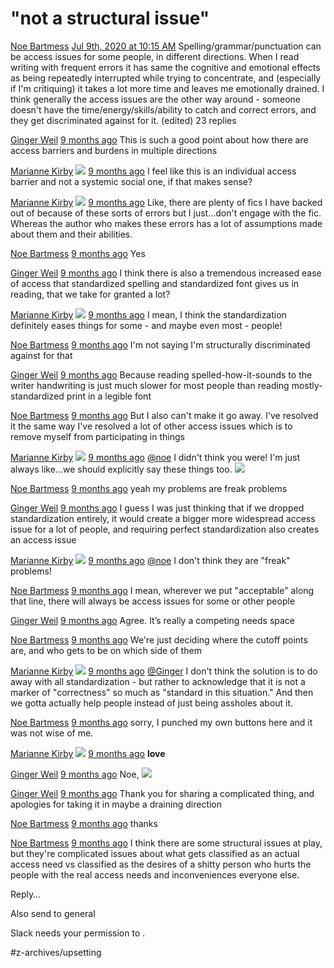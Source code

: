 # "not a structural issue"

 [Noe Bartmess](https://app.slack.com/team/U3PEXQU9L)   [Jul 9th, 2020 at 10:15 AM](https://pubq.slack.com/archives/C197WGS1F/p1594314916381600) 
Spelling/grammar/punctuation can be access issues for some people, in different directions. When I read writing with frequent errors it has same the cognitive and emotional effects as being repeatedly interrupted while trying to concentrate, and (especially if I'm critiquing) it takes a lot more time and leaves me emotionally drained. I think generally the access issues are the other way around - someone doesn't have the time/energy/skills/ability to catch and correct errors, and they get discriminated against for it. (edited) 
23 replies



 [Ginger Weil](https://app.slack.com/team/U8P5P37LK)    [9 months ago](https://pubq.slack.com/archives/C197WGS1F/p1594315024387000?thread_ts=1594314916.381600&cid=C197WGS1F) 
This is such a good point about how there are access barriers and burdens in multiple directions


 [Marianne Kirby](https://app.slack.com/team/U4CH1NRJ4) ![](%22not%20a%20structural%20issue%22/slack-imgs.com.png)   [9 months ago](https://pubq.slack.com/archives/C197WGS1F/p1594315147387700?thread_ts=1594314916.381600&cid=C197WGS1F) 
I feel like this is an individual access barrier and not a systemic social one, if that makes sense?


 [Marianne Kirby](https://app.slack.com/team/U4CH1NRJ4) ![](%22not%20a%20structural%20issue%22/slack-imgs.com.png)   [9 months ago](https://pubq.slack.com/archives/C197WGS1F/p1594315180387900?thread_ts=1594314916.381600&cid=C197WGS1F) 
Like, there are plenty of fics I have backed out of because of these sorts of errors but I just...don't engage with the fic. Whereas the author who makes these errors has a lot of assumptions made about them and their abilities.


 [Noe Bartmess](https://app.slack.com/team/U3PEXQU9L)    [9 months ago](https://pubq.slack.com/archives/C197WGS1F/p1594315212388500?thread_ts=1594314916.381600&cid=C197WGS1F) 
Yes


 [Ginger Weil](https://app.slack.com/team/U8P5P37LK)    [9 months ago](https://pubq.slack.com/archives/C197WGS1F/p1594315267390300?thread_ts=1594314916.381600&cid=C197WGS1F) 
I think there is also a tremendous increased ease of access that standardized spelling and standardized font gives us in reading, that we take for granted a lot?


 [Marianne Kirby](https://app.slack.com/team/U4CH1NRJ4) ![](%22not%20a%20structural%20issue%22/slack-imgs.com.png)   [9 months ago](https://pubq.slack.com/archives/C197WGS1F/p1594315317392100?thread_ts=1594314916.381600&cid=C197WGS1F) 
I mean, I think the standardization definitely eases things for some - and maybe even most - people!


 [Noe Bartmess](https://app.slack.com/team/U3PEXQU9L)    [9 months ago](https://pubq.slack.com/archives/C197WGS1F/p1594315323392500?thread_ts=1594314916.381600&cid=C197WGS1F) 
I'm not saying I'm structurally discriminated against for that


 [Ginger Weil](https://app.slack.com/team/U8P5P37LK)    [9 months ago](https://pubq.slack.com/archives/C197WGS1F/p1594315328392700?thread_ts=1594314916.381600&cid=C197WGS1F) 
Because reading spelled-how-it-sounds to the writer handwriting is just much slower for most people than reading mostly-standardized print in a legible font 


 [Noe Bartmess](https://app.slack.com/team/U3PEXQU9L)    [9 months ago](https://pubq.slack.com/archives/C197WGS1F/p1594315356393400?thread_ts=1594314916.381600&cid=C197WGS1F) 
But I also can't make it go away. I've resolved it the same way I've resolved a lot of other access issues which is to remove myself from participating in things


 [Marianne Kirby](https://app.slack.com/team/U4CH1NRJ4) ![](%22not%20a%20structural%20issue%22/slack-imgs.com.png)   [9 months ago](https://pubq.slack.com/archives/C197WGS1F/p1594315370393900?thread_ts=1594314916.381600&cid=C197WGS1F) 
 [@noe](https://pubq.slack.com/team/U3PEXQU9L)  I didn't think you were! I'm just always like...we should explicitly say these things too. ![](%22not%20a%20structural%20issue%22/1f642@2x.png)


 [Noe Bartmess](https://app.slack.com/team/U3PEXQU9L)    [9 months ago](https://pubq.slack.com/archives/C197WGS1F/p1594315404395400?thread_ts=1594314916.381600&cid=C197WGS1F) 
yeah my problems are freak problems


 [Ginger Weil](https://app.slack.com/team/U8P5P37LK)    [9 months ago](https://pubq.slack.com/archives/C197WGS1F/p1594315410395800?thread_ts=1594314916.381600&cid=C197WGS1F) 
I guess I was just thinking that if we dropped standardization entirely, it would create a bigger more widespread access issue for a lot of people, and requiring perfect standardization also creates an access issue


 [Marianne Kirby](https://app.slack.com/team/U4CH1NRJ4) ![](%22not%20a%20structural%20issue%22/slack-imgs.com.png)   [9 months ago](https://pubq.slack.com/archives/C197WGS1F/p1594315480396400?thread_ts=1594314916.381600&cid=C197WGS1F) 
 [@noe](https://pubq.slack.com/team/U3PEXQU9L)  I don't think they are "freak" problems!


 [Noe Bartmess](https://app.slack.com/team/U3PEXQU9L)    [9 months ago](https://pubq.slack.com/archives/C197WGS1F/p1594315488396800?thread_ts=1594314916.381600&cid=C197WGS1F) 
I mean, wherever we put "acceptable" along that line, there will always be access issues for some or other people


 [Ginger Weil](https://app.slack.com/team/U8P5P37LK)    [9 months ago](https://pubq.slack.com/archives/C197WGS1F/p1594315504397500?thread_ts=1594314916.381600&cid=C197WGS1F) 
Agree. It’s really a competing needs space 


 [Noe Bartmess](https://app.slack.com/team/U3PEXQU9L)    [9 months ago](https://pubq.slack.com/archives/C197WGS1F/p1594315517397800?thread_ts=1594314916.381600&cid=C197WGS1F) 
We're just deciding where the cutoff points are, and who gets to be on which side of them


 [Marianne Kirby](https://app.slack.com/team/U4CH1NRJ4) ![](%22not%20a%20structural%20issue%22/slack-imgs.com.png)   [9 months ago](https://pubq.slack.com/archives/C197WGS1F/p1594315528398000?thread_ts=1594314916.381600&cid=C197WGS1F) 
 [@Ginger](https://pubq.slack.com/team/U8P5P37LK)  I don't think the solution is to do away with all standardization - but rather to acknowledge that it is not a marker of "correctness" so much as "standard in this situation." And then we gotta actually help people instead of just being assholes about it.


 [Noe Bartmess](https://app.slack.com/team/U3PEXQU9L)    [9 months ago](https://pubq.slack.com/archives/C197WGS1F/p1594315552398900?thread_ts=1594314916.381600&cid=C197WGS1F) 
sorry, I punched my own buttons here and it was not wise of me.


 [Marianne Kirby](https://app.slack.com/team/U4CH1NRJ4) ![](%22not%20a%20structural%20issue%22/slack-imgs.com.png)   [9 months ago](https://pubq.slack.com/archives/C197WGS1F/p1594315561399200?thread_ts=1594314916.381600&cid=C197WGS1F) 
**love**


 [Ginger Weil](https://app.slack.com/team/U8P5P37LK)    [9 months ago](https://pubq.slack.com/archives/C197WGS1F/p1594315576400000?thread_ts=1594314916.381600&cid=C197WGS1F) 
Noe, ![](%22not%20a%20structural%20issue%22/1f49b@2x.png)


 [Ginger Weil](https://app.slack.com/team/U8P5P37LK)    [9 months ago](https://pubq.slack.com/archives/C197WGS1F/p1594315624401300?thread_ts=1594314916.381600&cid=C197WGS1F) 
Thank you for sharing a complicated thing, and apologies for taking it in maybe a draining direction


 [Noe Bartmess](https://app.slack.com/team/U3PEXQU9L)    [9 months ago](https://pubq.slack.com/archives/C197WGS1F/p1594315834402300?thread_ts=1594314916.381600&cid=C197WGS1F) 
thanks


 [Noe Bartmess](https://app.slack.com/team/U3PEXQU9L)    [9 months ago](https://pubq.slack.com/archives/C197WGS1F/p1594317566403800?thread_ts=1594314916.381600&cid=C197WGS1F) 
I think there are some structural issues at play, but they're complicated issues about what gets classified as an actual access need vs classified as the desires of a shitty person who hurts the people with the real access needs and inconveniences everyone else.




Reply…



Also send to general



Slack needs your permission to 
.



#z-archives/upsetting